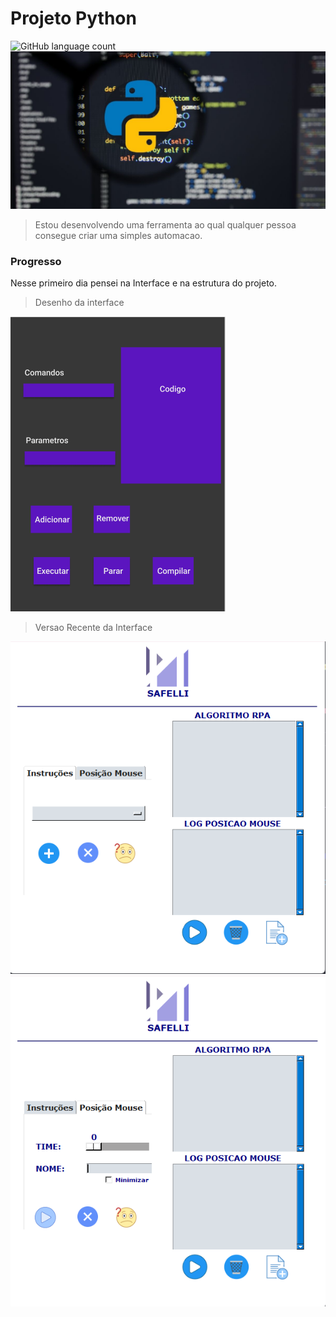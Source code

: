 # Projeto Python

<!---Esses são exemplos. Veja https://shields.io para outras pessoas ou para personalizar este conjunto de escudos. Você pode querer incluir dependências, status do projeto e informações de licença aqui--->

![GitHub language count](https://img.shields.io/badge/python-14354C?style=for-the-badge&logo=python&logoColor=white)
<img src="img/python.png" alt="python">

> Estou desenvolvendo uma ferramenta ao qual qualquer pessoa consegue criar uma simples automacao.

### Progresso

 Nesse primeiro dia pensei na Interface e na estrutura do projeto.

> Desenho da interface

<img src="img/Interface.png" alt="interface">

> Versao Recente da Interface

<img src="doc/img/home.png" alt="home">
<img src="doc/img/home2.png" alt="home2">
